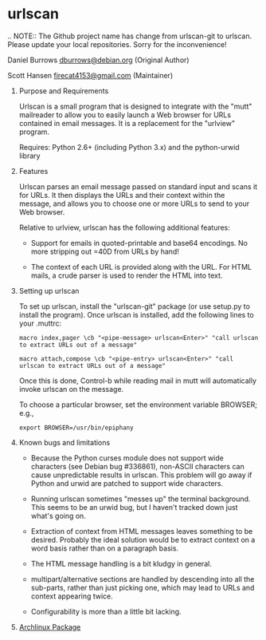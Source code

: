 urlscan
=======

.. NOTE::
	The Github project name has change from urlscan-git to urlscan. Please update your local repositories. Sorry for the inconvenience!

Daniel Burrows <dburrows@debian.org> (Original Author)

Scott Hansen <firecat4153@gmail.com> (Maintainer)

1. Purpose and Requirements

    Urlscan is  a small program that  is designed to  integrate with the
"mutt" mailreader to allow you to easily launch a Web browser for URLs
contained in  email messages.  It  is a replacement for  the "urlview"
program.

	Requires: Python 2.6+ (including Python 3.x) and the python-urwid  library

2. Features

    Urlscan parses an  email message passed on standard  input and scans
it for URLs.   It then displays the URLs and  their context within the
message, and allows you to choose one or more URLs to send to your Web
browser.

    Relative to urlview, urlscan has the following additional features:

    - Support for emails in quoted-printable and base64 encodings.  No
      more stripping out =40D from URLs by hand!

    - The context  of each  URL is provided  along with the  URL.  For
      HTML mails, a crude parser is used to render the HTML into text.

3. Setting up urlscan

    To  set up  urlscan, install  the "urlscan-git" package  (or use setup.py
to install the program).   Once urlscan is installed, add the following lines
to your .muttrc:

    `macro index,pager \cb "<pipe-message> urlscan<Enter>" "call urlscan to extract URLs out of a message"`

    `macro attach,compose \cb "<pipe-entry> urlscan<Enter>" "call urlscan to extract URLs out of a message"`

    Once  this  is done,  Control-b  while  reading  mail in  mutt  will
automatically invoke urlscan on the message.

    To choose  a particular  browser,  set the environment variable BROWSER; e.g.,

    `export BROWSER=/usr/bin/epiphany`

4. Known bugs and limitations

    - Because  the   Python  curses  module  does   not  support  wide
      characters  (see Debian bug  #336861), non-ASCII  characters can
      cause unpredictable  results in  urlscan.  This problem  will go
      away if Python and urwid are patched to support wide characters.

    - Running urlscan  sometimes "messes up"  the terminal background.
      This seems to  be an urwid bug, but I  haven't tracked down just
      what's going on.

    - Extraction of context from  HTML messages leaves something to be
      desired.   Probably  the  ideal  solution would  be  to  extract
      context on a word basis rather than on a paragraph basis.

    - The HTML message handling is a bit kludgy in general.

    - multipart/alternative  sections are  handled by  descending into
      all the sub-parts, rather than  just picking one, which may lead
      to URLs and context appearing twice.

    - Configurability is more than a little bit lacking.

5. [Archlinux Package](https://aur.archlinux.org/packages/urlscan-git/)
